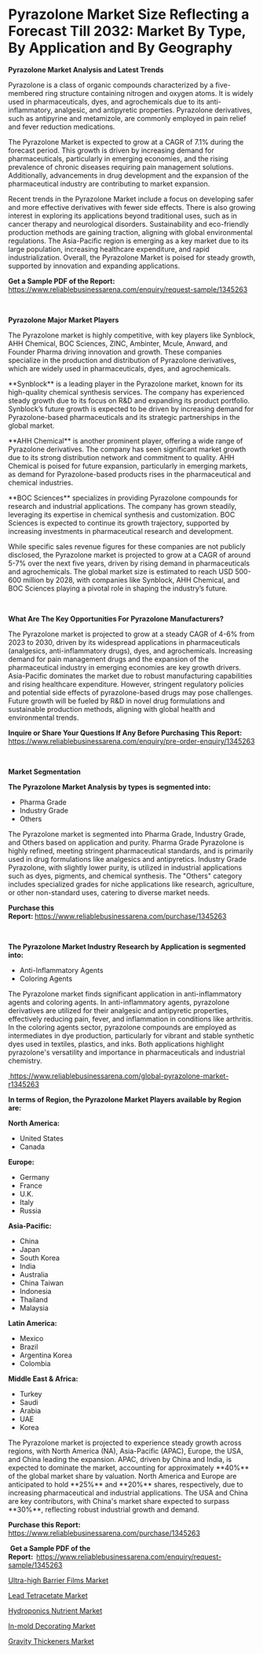 <p><h1>Pyrazolone Market Size Reflecting a Forecast Till 2032: Market By Type, By Application and By Geography</h1></p><p><strong>Pyrazolone Market Analysis and Latest Trends</strong></p>
<p><p>Pyrazolone is a class of organic compounds characterized by a five-membered ring structure containing nitrogen and oxygen atoms. It is widely used in pharmaceuticals, dyes, and agrochemicals due to its anti-inflammatory, analgesic, and antipyretic properties. Pyrazolone derivatives, such as antipyrine and metamizole, are commonly employed in pain relief and fever reduction medications.</p><p>The Pyrazolone Market is expected to grow at a CAGR of 7.1% during the forecast period. This growth is driven by increasing demand for pharmaceuticals, particularly in emerging economies, and the rising prevalence of chronic diseases requiring pain management solutions. Additionally, advancements in drug development and the expansion of the pharmaceutical industry are contributing to market expansion.</p><p>Recent trends in the Pyrazolone Market include a focus on developing safer and more effective derivatives with fewer side effects. There is also growing interest in exploring its applications beyond traditional uses, such as in cancer therapy and neurological disorders. Sustainability and eco-friendly production methods are gaining traction, aligning with global environmental regulations. The Asia-Pacific region is emerging as a key market due to its large population, increasing healthcare expenditure, and rapid industrialization. Overall, the Pyrazolone Market is poised for steady growth, supported by innovation and expanding applications.</p></p>
<p><strong>Get a Sample PDF of the Report:&nbsp;</strong> <a href="https://www.reliablebusinessarena.com/enquiry/request-sample/1345263?utm_campaign=2241&utm_medium=2&utm_source=Github&utm_content=ia&utm_term=26012025&utm_id=pyrazolone">https://www.reliablebusinessarena.com/enquiry/request-sample/1345263</a></p>
<p>&nbsp;</p>
<p><strong>Pyrazolone Major Market Players</strong></p>
<p><p>The Pyrazolone market is highly competitive, with key players like Synblock, AHH Chemical, BOC Sciences, ZINC, Ambinter, Mcule, Anward, and Founder Pharma driving innovation and growth. These companies specialize in the production and distribution of Pyrazolone derivatives, which are widely used in pharmaceuticals, dyes, and agrochemicals.</p><p>**Synblock** is a leading player in the Pyrazolone market, known for its high-quality chemical synthesis services. The company has experienced steady growth due to its focus on R&D and expanding its product portfolio. Synblock’s future growth is expected to be driven by increasing demand for Pyrazolone-based pharmaceuticals and its strategic partnerships in the global market.</p><p>**AHH Chemical** is another prominent player, offering a wide range of Pyrazolone derivatives. The company has seen significant market growth due to its strong distribution network and commitment to quality. AHH Chemical is poised for future expansion, particularly in emerging markets, as demand for Pyrazolone-based products rises in the pharmaceutical and chemical industries.</p><p>**BOC Sciences** specializes in providing Pyrazolone compounds for research and industrial applications. The company has grown steadily, leveraging its expertise in chemical synthesis and customization. BOC Sciences is expected to continue its growth trajectory, supported by increasing investments in pharmaceutical research and development.</p><p>While specific sales revenue figures for these companies are not publicly disclosed, the Pyrazolone market is projected to grow at a CAGR of around 5-7% over the next five years, driven by rising demand in pharmaceuticals and agrochemicals. The global market size is estimated to reach USD 500-600 million by 2028, with companies like Synblock, AHH Chemical, and BOC Sciences playing a pivotal role in shaping the industry’s future.</p></p>
<p>&nbsp;</p>
<p><strong>What Are The Key Opportunities For Pyrazolone Manufacturers?</strong></p>
<p><p>The Pyrazolone market is projected to grow at a steady CAGR of 4-6% from 2023 to 2030, driven by its widespread applications in pharmaceuticals (analgesics, anti-inflammatory drugs), dyes, and agrochemicals. Increasing demand for pain management drugs and the expansion of the pharmaceutical industry in emerging economies are key growth drivers. Asia-Pacific dominates the market due to robust manufacturing capabilities and rising healthcare expenditure. However, stringent regulatory policies and potential side effects of pyrazolone-based drugs may pose challenges. Future growth will be fueled by R&D in novel drug formulations and sustainable production methods, aligning with global health and environmental trends.</p></p>
<p><strong>Inquire or Share Your Questions If Any Before Purchasing This Report:</strong> <a href="https://www.reliablebusinessarena.com/enquiry/pre-order-enquiry/1345263?utm_campaign=2241&utm_medium=2&utm_source=Github&utm_content=ia&utm_term=26012025&utm_id=pyrazolone">https://www.reliablebusinessarena.com/enquiry/pre-order-enquiry/1345263</a></p>
<p>&nbsp;</p>
<p><strong>Market Segmentation</strong></p>
<p><strong>The Pyrazolone Market Analysis by types is segmented into:</strong></p>
<p><ul><li>Pharma Grade</li><li>Industry Grade</li><li>Others</li></ul></p>
<p><p>The Pyrazolone market is segmented into Pharma Grade, Industry Grade, and Others based on application and purity. Pharma Grade Pyrazolone is highly refined, meeting stringent pharmaceutical standards, and is primarily used in drug formulations like analgesics and antipyretics. Industry Grade Pyrazolone, with slightly lower purity, is utilized in industrial applications such as dyes, pigments, and chemical synthesis. The "Others" category includes specialized grades for niche applications like research, agriculture, or other non-standard uses, catering to diverse market needs.</p></p>
<p><strong>Purchase this Report:&nbsp;</strong><a href="https://www.reliablebusinessarena.com/purchase/1345263?utm_campaign=2241&utm_medium=2&utm_source=Github&utm_content=ia&utm_term=26012025&utm_id=pyrazolone">https://www.reliablebusinessarena.com/purchase/1345263</a></p>
<p>&nbsp;</p>
<p><strong>The Pyrazolone Market Industry Research by Application is segmented into:</strong></p>
<p><ul><li>Anti-Inflammatory Agents</li><li>Coloring Agents</li></ul></p>
<p><p>The Pyrazolone market finds significant application in anti-inflammatory agents and coloring agents. In anti-inflammatory agents, pyrazolone derivatives are utilized for their analgesic and antipyretic properties, effectively reducing pain, fever, and inflammation in conditions like arthritis. In the coloring agents sector, pyrazolone compounds are employed as intermediates in dye production, particularly for vibrant and stable synthetic dyes used in textiles, plastics, and inks. Both applications highlight pyrazolone's versatility and importance in pharmaceuticals and industrial chemistry.</p></p>
<p><a href="https://www.reliablebusinessarena.com/global-pyrazolone-market-r1345263?utm_campaign=2241&utm_medium=2&utm_source=Github&utm_content=ia&utm_term=26012025&utm_id=pyrazolone">&nbsp;https://www.reliablebusinessarena.com/global-pyrazolone-market-r1345263</a></p>
<p><strong>In terms of Region, the Pyrazolone Market Players available by Region are:</strong></p>
<p>
    <p> <strong> North America: </strong>
        <ul>
            <li>United States</li>
            <li>Canada</li>
        </ul>
        </p> 
    <p> <strong> Europe: </strong>
        <ul>
            <li>Germany</li>
            <li>France</li>
            <li>U.K.</li>
            <li>Italy</li>
            <li>Russia</li>
        </ul>
        </p> 
    <p> <strong> Asia-Pacific: </strong>
        <ul>
            <li>China</li>
            <li>Japan</li>
            <li>South Korea</li>
            <li>India</li>
            <li>Australia</li>
            <li>China Taiwan</li>
            <li>Indonesia</li>
            <li>Thailand</li>
            <li>Malaysia</li>
        </ul>
        </p> 
    <p> <strong> Latin America: </strong>
        <ul>
            <li>Mexico</li>
            <li>Brazil</li>
            <li>Argentina Korea</li>
            <li>Colombia</li>
        </ul>
        </p> 
    <p> <strong> Middle East & Africa: </strong>
        <ul>
            <li>Turkey</li>
            <li>Saudi</li>
            <li>Arabia</li>
            <li>UAE</li>
            <li>Korea</li>
        </ul>
    </p>
    </p>
<p><p>The Pyrazolone market is projected to experience steady growth across regions, with North America (NA), Asia-Pacific (APAC), Europe, the USA, and China leading the expansion. APAC, driven by China and India, is expected to dominate the market, accounting for approximately **40%** of the global market share by valuation. North America and Europe are anticipated to hold **25%** and **20%** shares, respectively, due to increasing pharmaceutical and industrial applications. The USA and China are key contributors, with China's market share expected to surpass **30%**, reflecting robust industrial growth and demand.</p></p>
<p><strong>Purchase this Report: </strong><a href="https://www.reliablebusinessarena.com/purchase/1345263?utm_campaign=2241&utm_medium=2&utm_source=Github&utm_content=ia&utm_term=26012025&utm_id=pyrazolone">https://www.reliablebusinessarena.com/purchase/1345263</a></p>
<p>&nbsp;<strong>Get a Sample PDF of the Report:&nbsp;&nbsp;</strong><a href="https://www.reliablebusinessarena.com/enquiry/request-sample/1345263?utm_campaign=2241&utm_medium=2&utm_source=Github&utm_content=ia&utm_term=26012025&utm_id=pyrazolone">https://www.reliablebusinessarena.com/enquiry/request-sample/1345263</a></p>
<p><strong></strong></p>
<p><p><a href="https://www.linkedin.com/pulse/industry-growth-potential-ultra-high-barrier-films-market-forecasted-e9vqe?utm_campaign=2241&utm_medium=2&utm_source=Github&utm_content=ia&utm_term=26012025&utm_id=pyrazolone">Ultra-high Barrier Films Market</a></p><p><a href="https://github.com/GenaGaines34/Market-Research-Report-List-1/blob/main/lead-tetracetate-market.md?utm_campaign=2241&utm_medium=2&utm_source=Github&utm_content=ia&utm_term=26012025&utm_id=pyrazolone">Lead Tetracetate Market</a></p><p><a href="https://github.com/JakirUddin511/Market-Research-Report-List-1/blob/main/hydroponics-nutrient-market.md?utm_campaign=2241&utm_medium=2&utm_source=Github&utm_content=ia&utm_term=26012025&utm_id=pyrazolone">Hydroponics Nutrient Market</a></p><p><a href="https://www.linkedin.com/pulse/future-forecasts-global-in-mold-decorating-market-show-ufnnc?utm_campaign=2241&utm_medium=2&utm_source=Github&utm_content=ia&utm_term=26012025&utm_id=pyrazolone">In-mold Decorating Market</a></p><p><a href="https://www.linkedin.com/pulse/gravity-thickeners-market-analysis-future-growth-opportunities-1ms6f?utm_campaign=2241&utm_medium=2&utm_source=Github&utm_content=ia&utm_term=26012025&utm_id=pyrazolone">Gravity Thickeners Market</a></p></p>